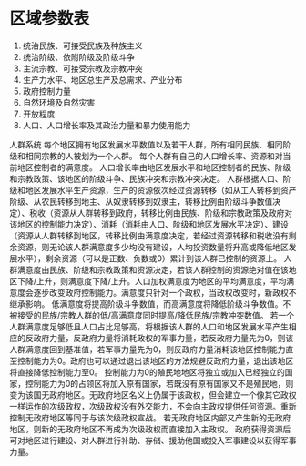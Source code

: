 # 区域参数表

1. 统治民族、可接受民族及种族主义
2. 统治阶级、依附阶级及阶级斗争
3. 主流宗教、可接受宗教及宗教冲突
4. 生产力水平、地区总生产及总需求、产业分布
5. 政府控制力量
6. 自然环境及自然灾害
7. 开放程度
8. 人口、人口增长率及其政治力量和暴力使用能力

人群系统
每个地区拥有地区发展水平数值以及若干人群，所有相同民族、相同阶级和相同宗教的人被划为一个人群。
每个人群有自己的人口增长率、资源和对当前地区控制者的满意度。
人口增长率由地区发展水平和地区控制者的民族、阶级和宗教政策、该地区的阶级斗争、民族冲突和宗教冲突决定。
人群根据人口、阶级和地区发展水平生产资源，生产的资源依次经过资源转移（如从工人转移到资产阶级、从农民转移到地主、从奴隶转移到奴隶主，转移比例由阶级斗争数值决定）、税收（资源从人群转移到政府，转移比例由民族、阶级和宗教政策及政府对该地区的控制能力决定）、消耗（消耗由人口、阶级和地区发展水平决定）、建设（资源从人群转移到地区，转移比例由满意度决定，若经过资源转移和税收没有剩余资源，则无论该人群满意度多少均没有建设，人均投资数量将升高或降低地区发展水平），剩余资源（可以是正数、负数或0）累计到该人群已控制的资源上。
人群满意度由民族、阶级和宗教政策和资源决定，若该人群控制的资源绝对值在该地区下降/上升，则满意度下降/上升。人口加权满意度为地区的平均满意度，平均满意度会逐步改变政府控制能力。满意度只针对一个政权，当政权改变时，新政权不继承影响。
低满意度将提高阶级斗争数值，而高满意度将降低阶级斗争数值。不被接受的民族/宗教人群的低/高满意度同时提高/降低民族/宗教冲突数值。
若一个人群满意度足够低且人口占比足够高，将根据该人群的人口和地区发展水平产生相应的反政府力量，反政府力量将消耗政权的军事力量，若反政府力量先为0，则该人群满意度回到基准值，若军事力量先为0，则反政府力量消耗该地区控制能力直至控制能力为0。政府也可以通过退出该地区的方法规避反政府力量，退出该地区将直接降低控制能力至0。
控制能力为0的殖民地地区将独立或加入已经独立的国家，控制能力为0的占领区将加入原有国家，若既没有原有国家又不是殖民地，则变为该国无政府地区。无政府地区名义上仍属于该政权，但会建立一个像其它政权一样运作的次级政权，次级政权没有外交能力，不会向主政权提供任何资源。重新控制无政府地区等同于与该次级政权宣战。
若无政府地区内部又产生新的无政府地区，则新的无政府地区不再成为次级政权而直接加入主政权。
政府获得资源后可对地区进行建设、对人群进行补助、存储、援助他国或投入军事建设以获得军事力量。
